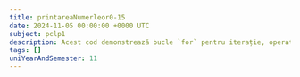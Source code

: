 ```yaml
---
title: printareaNumerleor0-15
date: 2024-11-05 00:00:00 +0000 UTC
subject: pclp1
description: Acest cod demonstrează bucle `for` pentru iterație, operatorul ternar (`? :`) pentru logică condițională, operatorul modulo (`%`) pentru verificarea parității, și formatarea ieșirii cu `printf`.
tags: []
uniYearAndSemester: 11
---
```


